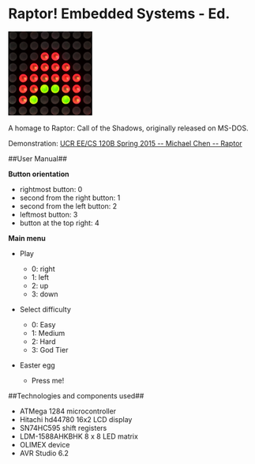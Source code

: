 # Raptor! Embedded Systems - Ed.
![logo](misc/raptor.png)

A homage to Raptor: Call of the Shadows, originally released on MS-DOS.

Demonstration: [UCR EE/CS 120B Spring 2015 -- Michael Chen -- Raptor](https://youtu.be/adyEfLRWdGE)

##User Manual##

**Button orientation**

* rightmost button: 0
* second from the right button: 1
* second from the left button: 2
* leftmost button: 3
* button at the top right: 4

**Main menu**

* Play
	* 0: right
	* 1: left
	* 2: up
	* 3: down

* Select difficulty
	* 0: Easy
	* 1: Medium
	* 2: Hard
	* 3: God Tier

* Easter egg
	* Press me!

##Technologies and components used##

* ATMega 1284 microcontroller
* Hitachi hd44780 16x2 LCD display
* SN74HC595 shift registers
* LDM-1588AHKBHK 8 x 8 LED matrix
* OLIMEX device
* AVR Studio 6.2


